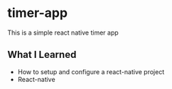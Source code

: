 # timer-app
This is a simple react native timer app 

## What I Learned
- How to setup and configure a react-native project
- React-native

